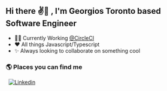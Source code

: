 ## Hi there :v:🌝 , I'm Georgios Toronto based Software Engineer

- 👨‍💻 Currently Working [@CircleCI](https://github.com/circleci) 
- :heart: All things Javascript/Typescript 
- ✨ Always looking to collaborate on something cool 


### 🌎 Places you can find me
&nbsp;
[![Linkedin](https://img.shields.io/badge/linkedin-%230077B5.svg?&style=for-the-badge&logo=linkedin&logoColor=white)](https://www.linkedin.com/in/georgios-p/)
